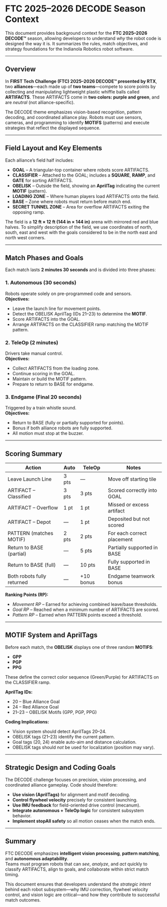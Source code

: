 # FTC 2025–2026 DECODE Season Context

This document provides background context for the **FTC 2025–2026 DECODE™** season, allowing developers to understand *why* the robot code is designed the way it is. It summarizes the rules, match objectives, and strategy foundations for the Indianola Robotics robot software.

---

## Overview

In **FIRST Tech Challenge (FTC) 2025–2026 DECODE™ presented by RTX**, two **alliances**—each made up of **two teams**—compete to score points by collecting and manipulating lightweight plastic whiffle balls called **ARTIFACTS**. These ARTIFACTS come in **two colors: purple and green**, and are *neutral* (not alliance-specific).

The DECODE theme emphasizes vision-based recognition, pattern decoding, and coordinated alliance play. Robots must use sensors, cameras, and programming to identify **MOTIFS** (patterns) and execute strategies that reflect the displayed sequence.

---

## Field Layout and Key Elements

Each alliance’s field half includes:

- **GOAL** – A triangular-top container where robots score ARTIFACTS.  
- **CLASSIFIER** – Attached to the GOAL; includes a **SQUARE**, **RAMP**, and **GATE** for sorting ARTIFACTS.  
- **OBELISK** – Outside the field, showing an **AprilTag** indicating the current **MOTIF** (pattern).  
- **LOADING ZONE** – Where human players load ARTIFACTS onto the field.  
- **BASE** – Zone where robots must return before match end.  
- **SECRET TUNNEL ZONE** – Area for overflow ARTIFACTS exiting the opposing ramp.

The field is a **12 ft × 12 ft (144 in × 144 in)** arena with mirrored red and blue halves.  To simplify description of the field, we use coordinates of north, south, east and west with the goals considered to be in the north east and north west corners.

---

## Match Phases and Goals

Each match lasts **2 minutes 30 seconds** and is divided into three phases:

### 1. Autonomous (30 seconds)
Robots operate solely on pre-programmed code and sensors.  
**Objectives:**
- Leave the launch line for movement points.  
- Detect the OBELISK AprilTag (IDs 21–23) to determine the **MOTIF**.  
- Score ARTIFACTS into the GOAL.  
- Arrange ARTIFACTS on the CLASSIFIER ramp matching the MOTIF pattern.  

### 2. TeleOp (2 minutes)
Drivers take manual control.  
**Objectives:**
- Collect ARTIFACTS from the loading zone.  
- Continue scoring in the GOAL.  
- Maintain or build the MOTIF pattern.  
- Prepare to return to BASE for endgame.  

### 3. Endgame (Final 20 seconds)
Triggered by a train whistle sound.  
**Objectives:**
- Return to BASE (fully or partially supported for points).  
- Bonus if both alliance robots are fully supported.  
- All motion must stop at the buzzer.

---

## Scoring Summary

| Action | Auto | TeleOp | Notes |
|--------|-------|---------|-------|
| Leave Launch Line | 3 pts | — | Move off starting tile |
| ARTIFACT – Classified | 3 pts | 3 pts | Scored correctly into GOAL |
| ARTIFACT – Overflow | 1 pt | 1 pt | Missed or excess artifact |
| ARTIFACT – Depot | — | 1 pt | Deposited but not scored |
| PATTERN (matches MOTIF) | 2 pts | 2 pts | For each correct placement |
| Return to BASE (partial) | — | 5 pts | Partially supported in BASE |
| Return to BASE (full) | — | 10 pts | Fully supported in BASE |
| Both robots fully returned | — | +10 bonus | Endgame teamwork bonus |

**Ranking Points (RP):**
- *Movement RP* – Earned for achieving combined leave/base thresholds.  
- *Goal RP* – Reached when a minimum number of ARTIFACTS are scored.  
- *Pattern RP* – Earned when PATTERN points exceed a threshold.

---

## MOTIF System and AprilTags

Before each match, the **OBELISK** displays one of three random **MOTIFS**:
- **GPP**
- **PGP**
- **PPG**

These define the correct color sequence (Green/Purple) for ARTIFACTS on the CLASSIFIER ramp.

**AprilTag IDs:**
- 20 – Blue Alliance Goal  
- 24 – Red Alliance Goal  
- 21–23 – OBELISK Motifs (GPP, PGP, PPG)

**Coding Implications:**
- Vision system should detect AprilTags 20–24.  
- OBELISK tags (21–23) identify the current pattern.  
- Goal tags (20, 24) enable auto-aim and distance calculation.  
- OBELISK tags should *not* be used for localization (position may vary).

---

## Strategic Design and Coding Goals

The DECODE challenge focuses on precision, vision processing, and coordinated alliance gameplay. Code should therefore:

- **Use vision (AprilTags)** for alignment and motif decoding.  
- **Control flywheel velocity** precisely for consistent launching.  
- **Use IMU feedback** for field-oriented drive control (mecanum).  
- **Integrate autonomous + TeleOp logic** for consistent subsystem behavior.  
- **Implement stopAll safety** so all motion ceases when the match ends.  

---

## Summary

FTC DECODE emphasizes **intelligent vision processing**, **pattern matching**, and **autonomous adaptability**.  
Teams must program robots that can *see*, *analyze*, and *act* quickly to classify ARTIFACTS, align to goals, and collaborate within strict match timing.

This document ensures that developers understand the *strategic intent* behind each robot subsystem—why IMU correction, flywheel velocity control, and vision logic are critical—and how they contribute to successful match outcomes.
